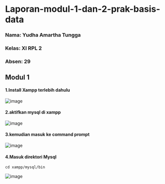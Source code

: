 # Laporan-modul-1-dan-2-prak-basis-data

### Nama: Yudha Amartha Tungga
### Kelas: XI RPL 2
### Absen: 29

## Modul 1

#### 1.Install Xampp terlebih dahulu

![image](https://user-images.githubusercontent.com/92255670/190301531-fff847a3-2912-499c-90dc-98b112097e43.png)


#### 2.aktifkan mysql di xampp

![image](https://user-images.githubusercontent.com/92255670/190300828-bc545470-06b3-49e6-86c7-2a8d147eab8f.png)

#### 3.kemudian masuk ke command prompt 

![image](https://user-images.githubusercontent.com/92255670/190300950-b3c6cf63-dc30-454a-88ea-089139b4a69b.png)

#### 4.Masuk direktori Mysql 

```
cd xampp/mysql/bin
```

![image](https://user-images.githubusercontent.com/92255670/190303407-b4246b76-6ec3-4c79-af39-114aecb26db5.png)

